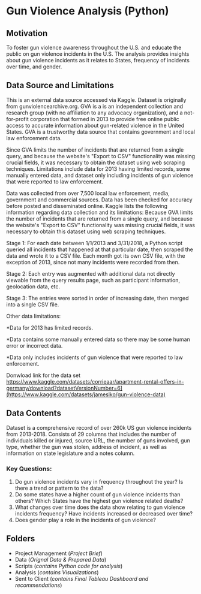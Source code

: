 # Gun Violence Analysis (Python)
## Motivation
To foster gun violence awareness throughout the U.S. and educate the public on gun violence incidents in the U.S. The analysis provides insights about gun violence incidents as it relates to States, frequency of incidents over time, and gender.
## Data Source and Limitations
This is an external data source accessed via Kaggle. Dataset is originally from gunviolencearchive.org. GVA is a is an independent collection and research group (with no affiliation to any advocacy organization), and a not-for-profit corporation that formed in 2013 to provide free online public access to accurate information about gun-related violence in the United States. GVA is a trustworthy data source that contains government and local law enforcement data.

Since GVA limits the number of incidents that are returned from a single query, and because the website's "Export to CSV" functionality was missing crucial fields, it was necessary to obtain the dataset using web scraping techniques. Limitations include data for 2013 having limited records, some manually entered data, and dataset only including incidents of gun violence that were reported to law enforcement.

Data was collected from over 7,500 local law enforcement, media, government and commercial 
sources. Data has been checked for accuracy before posted and disseminated online.
Kaggle lists the following information regarding data collection and its limitations:
Because GVA limits the number of incidents that are returned from a single query, and because the 
website's "Export to CSV" functionality was missing crucial fields, it was necessary to obtain this 
dataset using web scraping techniques.

Stage 1: For each date between 1/1/2013 and 3/31/2018, a Python script queried all incidents that 
happened at that particular date, then scraped the data and wrote it to a CSV file. Each month got 
its own CSV file, with the exception of 2013, since not many incidents were recorded from then.

Stage 2: Each entry was augmented with additional data not directly viewable from the query 
results page, such as participant information, geolocation data, etc.

Stage 3: The entries were sorted in order of increasing date, then merged into a single CSV file.

Other data limitations:

*Data for 2013 has limited records.

*Data contains some manually entered data so there may be some human error or incorrect data.

*Data only includes incidents of gun violence that were reported to law enforcement.

Donwload link for the data set https://www.kaggle.com/datasets/corrieaar/apartment-rental-offers-in-germany/download?datasetVersionNumber=6](https://www.kaggle.com/datasets/jameslko/gun-violence-data)
## Data Contents
Dataset is a comprehensive record of over 260k US gun violence incidents from 2013-2018.
Consists of 29 columns that includes the number of individuals killed or injured, source URL, the 
number of guns involved, gun type, whether the gun was stolen, address of incident, as well as 
information on state legislature and a notes column. 
### Key Questions:
1. Do gun violence incidents vary in frequency throughout the year? Is there a trend or pattern 
to the data?
2. Do some states have a higher count of gun violence incidents than others? Which States 
have the highest gun violence related deaths?
3. What changes over time does the data show relating to gun violence incidents frequency?
Have incidents increased or decreased over time?
4. Does gender play a role in the incidents of gun violence?
## Folders
* Project Management (_Project Brief_)
* Data (_Orignal Data & Prepared Data_)
* Scripts (_contains Python code for analysis_)
* Analysis (_contains Visualizations_)
* Sent to Client (_contains Final Tableau Dashboard and recommendations_)
